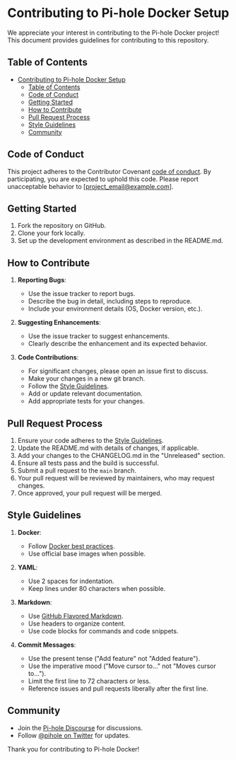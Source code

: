 # Contributing to Pi-hole Docker Setup

We appreciate your interest in contributing to the Pi-hole Docker project! This document provides guidelines for contributing to this repository.

## Table of Contents

- [Contributing to Pi-hole Docker Setup](#contributing-to-pi-hole-docker-setup)
  - [Table of Contents](#table-of-contents)
  - [Code of Conduct](#code-of-conduct)
  - [Getting Started](#getting-started)
  - [How to Contribute](#how-to-contribute)
  - [Pull Request Process](#pull-request-process)
  - [Style Guidelines](#style-guidelines)
  - [Community](#community)

## Code of Conduct

This project adheres to the Contributor Covenant [code of conduct](CODE_OF_CONDUCT.md). By participating, you are expected to uphold this code. Please report unacceptable behavior to [project_email@example.com].

## Getting Started

1. Fork the repository on GitHub.
2. Clone your fork locally.
3. Set up the development environment as described in the README.md.

## How to Contribute

1. **Reporting Bugs**:

   - Use the issue tracker to report bugs.
   - Describe the bug in detail, including steps to reproduce.
   - Include your environment details (OS, Docker version, etc.).

2. **Suggesting Enhancements**:

   - Use the issue tracker to suggest enhancements.
   - Clearly describe the enhancement and its expected behavior.

3. **Code Contributions**:
   - For significant changes, please open an issue first to discuss.
   - Make your changes in a new git branch.
   - Follow the [Style Guidelines](#style-guidelines).
   - Add or update relevant documentation.
   - Add appropriate tests for your changes.

## Pull Request Process

1. Ensure your code adheres to the [Style Guidelines](#style-guidelines).
2. Update the README.md with details of changes, if applicable.
3. Add your changes to the CHANGELOG.md in the "Unreleased" section.
4. Ensure all tests pass and the build is successful.
5. Submit a pull request to the `main` branch.
6. Your pull request will be reviewed by maintainers, who may request changes.
7. Once approved, your pull request will be merged.

## Style Guidelines

1. **Docker**:

   - Follow [Docker best practices](https://docs.docker.com/develop/develop-images/dockerfile_best-practices/).
   - Use official base images when possible.

2. **YAML**:

   - Use 2 spaces for indentation.
   - Keep lines under 80 characters when possible.

3. **Markdown**:

   - Use [GitHub Flavored Markdown](https://github.github.com/gfm/).
   - Use headers to organize content.
   - Use code blocks for commands and code snippets.

4. **Commit Messages**:
   - Use the present tense ("Add feature" not "Added feature").
   - Use the imperative mood ("Move cursor to..." not "Moves cursor to...").
   - Limit the first line to 72 characters or less.
   - Reference issues and pull requests liberally after the first line.

## Community

- Join the [Pi-hole Discourse](https://discourse.pi-hole.net/) for discussions.
- Follow [@pihole on Twitter](https://twitter.com/pihole) for updates.

Thank you for contributing to Pi-hole Docker!
